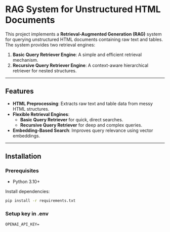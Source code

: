 # RAG System for Unstructured HTML Documents

This project implements a **Retrieval-Augmented Generation (RAG)** system for querying unstructured HTML documents containing raw text and tables. The system provides two retrieval engines:

1. **Basic Query Retriever Engine**: A simple and efficient retrieval mechanism.
2. **Recursive Query Retriever Engine**: A context-aware hierarchical retriever for nested structures.

---

## Features

- **HTML Preprocessing**: Extracts raw text and table data from messy HTML structures.
- **Flexible Retrieval Engines**:
  - **Basic Query Retriever** for quick, direct searches.
  - **Recursive Query Retriever** for deep and complex queries.
- **Embedding-Based Search**: Improves query relevance using vector embeddings.

---

## Installation

### Prerequisites

- Python 3.10+

Install dependencies:

```bash
pip install -r requirements.txt
```
### Setup key in .env

```
OPENAI_API_KEY=
```